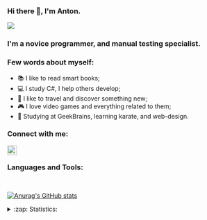 ### Hi there 👋, I'm Anton.
![](https://komarev.com/ghpvc/?username=AlmightyHolton)

### I'm a novice programmer, and manual testing specialist.

### Few words about myself:


* 📚 I like to read smart books; 
* 💻 I study C#, I help others develop; 
* 🌄 I like to travel and discover something new; 
* 🎮 I love video games and everything related to them;
* 👘 Studying at GeekBrains, learning karate, and web-design.

### Connect with me:
[<img align="left" alt="almightyholton | VK" width="22px" src="https://cdn.jsdelivr.net/npm/simple-icons@v3/icons/vk.svg" />][vk]

[vk]: https://vk.com/almightyholton

<br />

### Languages and Tools:

<br />

[![Anurag's GitHub stats](https://github-readme-stats.vercel.app/api?username=almightyholton)](https://github.com/almightyholton/github-readme-stats)

<details>
  <summary>:zap: Statistics:</summary>
   <img align="left" alt="codeSTACKr's GitHub Stats" src="https://github-readme-stats.vercel.app/api/top-langs/?username=almightyholton&langs_count=8&layout=compact" />
